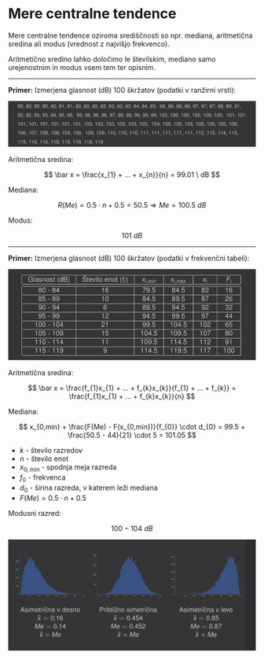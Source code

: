 # Mere centralne tendence

Mere centralne tendence oziroma središčnosti so npr. mediana, aritmetična
sredina ali modus (vrednost z najvišjo frekvenco).

Aritmetično sredino lahko določimo le številskim, mediano samo urejenostnim
in modus vsem tem ter opisnim.

---

**Primer:** Izmerjena glasnost (dB) 100 škržatov (podatki v ranžirni vrsti):

![primer1](files/primer-škržati1.png) 

Aritmetična sredina: 

$$
\bar x = \frac{x_{1} + ... + x_{n}}{n} = 99.01 \ dB
$$

Mediana:

$$
R(Me) = 0.5 \cdot n + 0.5 = 50.5 \Rightarrow Me = 100.5 \ dB
$$

Modus: 

$$
101 \ dB
$$

---

**Primer:** Izmerjena glasnost (dB) 100 škržatov (podatki v frekvenčni tabeli):

![primer2](files/primer-škržati2.png) 

Aritmetična sredina: 

$$
\bar x = \frac{f_{1}x_{1} + ... + f_{k}x_{k}}{f_{1} + ... + f_{k}} = \frac{f_{1}x_{1} + ... + f_{k}x_{k}}{n}
$$

Mediana: 

$$
x_{0,min} + \frac{F(Me) - F(x_{0,min})}{f_{0}} \cdot d_{0} = 99.5 + \frac{50.5 - 44}{21} \cdot 5 = 101.05 
$$

- $k$ - število razredov
- $n$ - število enot
- $x_{0,min}$ - spodnja meja razreda
- $f_{0}$ - frekvenca
- $d_{0}$ - širina razreda, v katerem leži mediana
- $F(Me) = 0.5 \cdot n + 0.5$

Modusni razred: 

$$
100 - 104 \ dB
$$


![porazdelitev](files/porazdelitev.png) 
